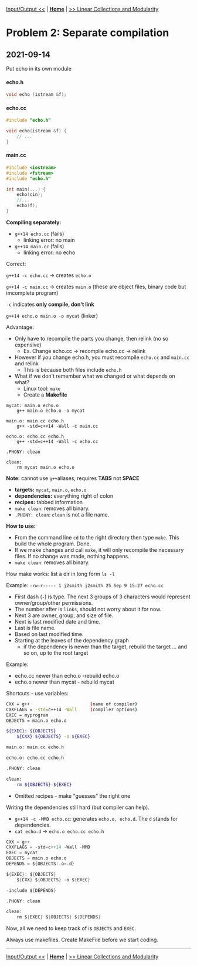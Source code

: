 [Input/Output <<](./problem_1.md) | [**Home**](../README.md) | [>> Linear Collections and Modularity](./problem_3.md) 
# Problem 2: Separate compilation
## **2021-09-14**
Put echo in its own module

#### echo.h
```C++
void echo (istream &f);
```

#### echo.cc
```C++
#include "echo.h"

void echo(istream &f) {
    // ...
}
```

#### main.cc
```C++
#include <iostream>
#include <fstream>
#include "echo.h"

int main(...) {
    echo(cin);
    //...
    echo(f);
}

```

**Compiling separately:** 
- `g++14 echo.cc` (fails)
    - linking error: no main
- `g++14 main.cc` (fails)
    - linking error: no echo

Correct:

`g++14 -c echo.cc` -> creates `echo.o`

`g++14 -c main.cc` -> creates `main.o` (these are object files, binary code but imcomplete program)

`-c` indicates **only compile, don't link**

`g++14 echo.o main.o -o mycat` (linker)

Advantage:
- Only have to recompile the parts you change, then relink (no so expensive)
    - Ex. Change echo.cc -> recomplie echo.cc -> relink
- However if you change echo.h, you must recompile `echo.cc` and `main.cc` and relink
    - This is because both files include `echo.h`
- What if we don't remember what we changed or what depends on what?
    - Linux tool: `make`
    - Create a **Makefile**

```mak
mycat: main.o echo.o
    g++ main.o echo.o -o mycat

main.o: main.cc echo.h
    g++ -std=c++14 -Wall -c main.cc

echo.o: echo.cc echo.h
    g++ -std=c++14 -Wall -c echo.cc

.PHONY: clean

clean:
    rm mycat main.o echo.o
```

**Note:** cannot use `g++`aliases, requires **TABS** not **SPACE**

- **targets:** `mycat`, `main.o`, `echo.o`
- **dependencies:** everything right of colon
- **recipes:** tabbed information
- `make clean`: removes all binary.
- `.PHONY: clean`: `clean` is not a file name.

**How to use:**
- From the command line `cd` to the right directory then type `make`. This build the whole program. Done.
- If we make changes and call `make`, it will only recompile the necessary files. If no change was made, nothing happens.
- `make clean`: removes all binary.

How make works: list a dir in long form `ls -l`

Example: `-rw-r----- 1 j2smith j2smith 25 Sep 9 15:27 echo.cc`
- First dash (`-`) is type. The next 3 groups of 3 characters would represent owner/group/other permissions.
- The number after is `links`, should not worry about it for now.
- Next 3 are owner, group, and size of file.
- Next is last modified date and time.
- Last is file name.
- Based on last modified time.
- Starting at the leaves of the dependency graph
    - if the dependency is newer than the target, rebuild the target ... and so on, up to the root target

Example: 
- echo.cc newer than echo.o -rebuild echo.o
- echo.o newer than mycat - rebuild mycat

Shortcuts - use variables:

```bash
CXX = g++                       (name of compiler)
CXXFLAGS = -std=c++14 -Wall     (compiler options)
EXEC = myprogram
OBJECTS = main.o echo.o

${EXEC}: ${OBJECTS}
    ${CXX} ${OBJECTS} -o ${EXEC}

main.o: main.cc echo.h

echo.o: echo.cc echo.h

.PHONY: clean

clean: 
    rm ${OBJECTS} ${EXEC}
```

- Omitted recipes - make "guesses" the right one

Writing the dependencies still hard (but compiler can help).

- `g++14 -c -MMD echo.cc`: generates `echo.o, echo.d`. The `d` stands for dependencies.
- `cat echo.d` -> `echo.o echo.cc echo.h` 

```C
CXX = g++
CXXFLAGS = -std=c++14 -Wall -MMD
EXEC = mycat
OBJECTS = main.o echo.o
DEPENDS = ${OBJECTS:.o=.d}

${EXEC}: ${OBJECTS}
    ${CXX} ${OBJECTS} -o ${EXEC}

-include ${DEPENDS}

.PHONY: clean

clean:
    rm ${EXEC} ${OBJECTS} ${DEPENDS}

```
Now, all we need to keep track of is `OBJECTS` and `EXEC`.

Always use makefiles. Create MakeFile before we start coding.

---
[Input/Output <<](./problem_1.md) | [**Home**](../README.md) | [>> Linear Collections and Modularity](./problem_3.md) 
